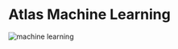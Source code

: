 # Atlas Machine Learning
![machine learning](https://github.com/user-attachments/assets/89a912ce-adf0-4a9c-820f-77106341f8b2)

